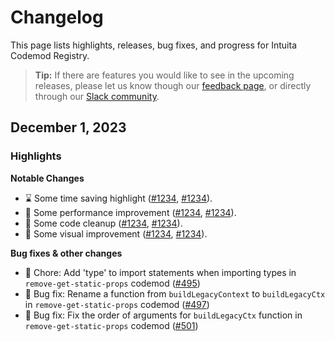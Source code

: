 # Changelog

This page lists highlights, releases, bug fixes, and progress for Intuita Codemod Registry.

> **Tip:** If there are features you would like to see in the upcoming releases, please let us know though our [feedback page](https://feedback.intuita.io), or directly through our [Slack community](https://intuita.io/community).

## December 1, 2023

### **Highlights**

**Notable Changes**

-   ⌛ Some time saving highlight ([#1234](https://github.com), [#1234](https://github.com)).
-   🏃 Some performance improvement ([#1234](https://github.com), [#1234](https://github.com)).
-   🛁 Some code cleanup ([#1234](https://github.com), [#1234](https://github.com)).
-   💅 Some visual improvement ([#1234](https://github.com), [#1234](https://github.com)).

**Bug fixes & other changes**

-   🦗 Chore: Add 'type' to import statements when importing types in `remove-get-static-props` codemod ([#495](https://github.com/intuita-inc/codemod-registry/pull/495))
-   🦗 Bug fix: Rename a function from `buildLegacyContext` to `buildLegacyCtx` in `remove-get-static-props` codemod ([#497](https://github.com/intuita-inc/codemod-registry/pull/497))
-   🦗 Bug fix: Fix the order of arguments for `buildLegacyCtx` function in `remove-get-static-props` codemod ([#501](https://github.com/intuita-inc/codemod-registry/pull/501))
